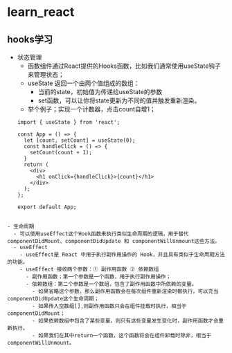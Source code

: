 # learn_react
## hooks学习
- 状态管理
  - 函数组件通过React提供的Hooks函数，比如我们通常使用useState钩子来管理状态；
  - useState 返回一个由两个值组成的数组：
    - 当前的state，初始值为传递给useState的参数
    - set函数，可以让你将state更新为不同的值并触发重新渲染。
  - 举个例子；实现一个计数器，点击count自增1；
  ```
  import { useState } from 'react';

  const App = () => {
    let [count, setCount] = useState(0);
    const handleClick = () => {
      setCount(count + 1);
    }
    return (
      <div>
        <h1 onClick={handleClick}>{count}</h1>
      </div>
    );
  };
  
  export default App;
```

- 生命周期
  - 可以使用useEffect这个Hook函数来执行类似生命周期的逻辑，用于替代 componentDidMount、componentDidUpdate 和 componentWillUnmount这些方法。
  - useEffect
    - useEffect是 React 中用于执行副作用操作的 Hook，并且具有类似于生命周期方法的功能。
    - useEffect 接收两个参数：① 副作用函数 ② 依赖数组
      - 副作用函数；第一个参数是一个函数，用于执行副作用操作；
      - 依赖数组：第二个参数是一个数组，包含了副作用函数中所依赖的变量。
        - 如果省略这个参数，那么副作用函数会在每次组件重新渲染时都执行，可以充当componentDidUpdate这个生命周期；
        - 如果传入空数组[],则副作用函数只会在组件挂载时执行，相当于componentDidMount；
        - 如果依赖数组中包含了某些变量，则只有这些变量发生变化时，副作用函数才会重新执行。
        - 如果我们在其中return一个函数，这个函数将会在组件卸载时除非，相当于componentWillUnmount。
